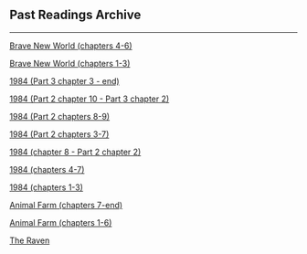 <h2>Past Readings Archive</h2>
<div class="container"><hr /></div>
<p><a href="/stwl/archive/archives/brave_new_world_chapters4-6_2-17-20.m4a">Brave New World (chapters 4-6)</a></p>
<p><a href="/stwl/archive/archives/brave_new_world_chapters1-3_2-13-20.m4a">Brave New World (chapters 1-3)</a></p>
<p><a href="/stwl/archive/archives/1984_chapter3-finish_2-10-20.m4a">1984 (Part 3 chapter 3 - end)</a></p>
<p><a href="/stwl/archive/archives/1984_chapter10-pt3chapter2_2-6-20.m4a">1984 (Part 2 chapter 10 - Part 3 chapter 2)</a></p>
<p><a href="/stwl/archive/archives/1984_chapter8-9_1-30-20.m4a">1984 (Part 2 chapters 8-9)</a></p>
<p><a href="/stwl/archive/archives/1984_chapter3-7_1-27-20.m4a">1984 (Part 2 chapters 3-7)</a></p>
<p><a href="/stwl/archive/archives/1984_chapter8-pt2chapter2_1-23-20.m4a">1984 (chapter 8 - Part 2 chapter 2)</a></p>
<p><a href="/stwl/archive/archives/1984_chapter4-7_1-20-20.m4a">1984 (chapters 4-7)</a></p>
<p><a href="/stwl/archive/archives/1984_chapter1-3_1-16-20.m4a">1984 (chapters 1-3)</a></p>
<p><a href="/stwl/archive/archives/animal_farm_chapter7-finish_1-13-20.m4a">Animal Farm (chapters 7-end)</a></p>
<p><a href="/stwl/archive/archives/animal_farm_chapter1-6_1-10-20.m4a">Animal Farm (chapters 1-6)</a></p>
<p><a href="/stwl/archive/archives/the_raven_1-6-20.m4a">The Raven</a></p>